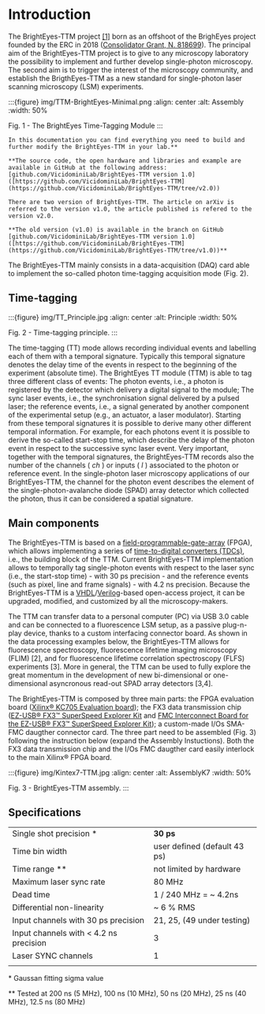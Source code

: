 # Introduction

The BrightEyes-TTM project [\[1\]](https://doi.org/10.1101/2021.10.11.463950) born as an offshoot of the BrighEyes project founded by the ERC in 2018 ([Consolidator Grant, N. 818699](https://vicidominilab.github.io/brighteyes/)). The principal aim of the BrightEyes-TTM project is to give to any microscopy laboratory the possibility to implement and further develop single-photon microscopy. The second aim is to trigger the interest of the microscopy community, and establish the BrigthEyes-TTM as a new standard for single-photon laser scanning microscopy (LSM) experiments.

:::{figure} img/TTM-BrightEyes-Minimal.png
:align: center
:alt: Assembly
:width: 50%

Fig. 1 - The BrightEyes Time-Tagging Module
:::

```{note}
In this documentation you can find everything you need to build and further modify the BrightEyes-TTM in your lab.**

**The source code, the open hardware and libraries and example are available in GitHub at the following address:
[github.com/VicidominiLab/BrightEyes-TTM version 1.0]([https://github.com/VicidominiLab/BrightEyes-TTM](https://github.com/VicidominiLab/BrightEyes-TTM/tree/v2.0))
```

```{note}
There are two version of BrightEyes-TTM. The article on arXiv is referred to the version v1.0, the article published is refered to the version v2.0.

**The old version (v1.0) is available in the branch on GitHub
[github.com/VicidominiLab/BrightEyes-TTM version 1.0]([https://github.com/VicidominiLab/BrightEyes-TTM](https://github.com/VicidominiLab/BrightEyes-TTM/tree/v1.0))**
```

The BrightEyes-TTM mainly consists in a data-acquisition (DAQ) card able to implement the so-called photon time-tagging acquisition mode (Fig. 2).

## Time-tagging

:::{figure} img/TT_Principle.jpg
:align: center
:alt: Principle
:width: 50%

Fig. 2 - Time-tagging principle.
:::

The time-tagging (TT) mode allows recording individual events and labelling each of them with a temporal signature. Typically this temporal signature denotes the delay time of the events in respect to the beginning of the experiment (absolute time). The BrightEyes TT module (TTM) is able to tag three different class of events: The photon events, i.e., a photon is registered by the detector which delivery a digital signal to the module; The sync laser events, i.e., the synchronisation signal delivered by a pulsed laser; the reference events, i.e., a signal generated by another component of the experimental setup (e.g., an actuator, a laser modulator). Starting from these temporal signatures it is possible to derive many other different temporal information. For example, for each photons event it is possible to derive the so-called start-stop time, which describe the delay of the photon event in respect to the successive sync laser event. Very important, together with the temporal signatures, the BrightEyes-TTM records also the number of the channels ( *ch* ) or inputs ( *l* ) associated to the photon or reference event. In the single-photon laser microscopy applications of our BrightEyes-TTM, the channel for the photon event describes the element of the single-photon-avalanche diode (SPAD) array detector which collected the photon, thus it can be considered a spatial signature.

## Main components

The BrightEyes-TTM is based on a [field-programmable-gate-array](https://en.wikipedia.org/wiki/Field-programmable_gate_array) (FPGA), which allows implementing a series of [time-to-digital converters (TDCs)](https://en.wikipedia.org/wiki/Time-to-digital_converter), i.e., the building block of the TTM. Current BrightEyes-TTM implementation allows to temporally tag single-photon events with respect to the laser sync (i.e., the start-stop time) - with 30 ps precision - and the reference events (such as pixel, line and frame signals) - with 4.2 ns precision. Because the BrightEyes-TTM is a [VHDL](https://en.wikipedia.org/wiki/VHDL)/[Verilog](https://en.wikipedia.org/wiki/Verilog)-based open-access project, it can be upgraded, modified, and customized by all the microscopy-makers.

The TTM can transfer data to a personal computer (PC) via USB 3.0 cable and can be connected to a fluorescence LSM setup, as a passive plug-n-play device, thanks to a custom interfacing connector board. As shown in the data processing examples below, the BrightEyes-TTM allows for fluorescence spectroscopy, fluorescence lifetime imaging microscopy (FLIM) \[2\], and for fluorescence lifetime correlation spectroscopy (FLFS) experiments \[3\]. More in general, the TTM can be used to fully explore the great momentum in the development of new bi-dimensional or one-dimensional asyncronous read-out SPAD array detectors \[3,4\].


The BrightEyes-TTM is composed by three main parts: the FPGA evaluation board ([Xilinx® KC705 Evaluation board](https://www.xilinx.com/products/boards-and-kits/ek-k7-kc705-g.html)); the FX3 data transmission chip ([EZ-USB® FX3™ SuperSpeed Explorer Kit](https://www.cypress.com/documentation/development-kitsboards/cyusb3kit-003-ez-usb-fx3-superspeed-explorer-kit) and [FMC Interconnect Board for the EZ-USB® FX3™ SuperSpeed Explorer Kit](https://www.cypress.com/documentation/development-kitsboards/cyusb3acc-005-fmc-interconnect-board-ez-usb-fx3-superspeed)); a custom-made I/Os SMA-FMC daugther connector card. The three part need to be assembled (Fig. 3) following the instruction below (expand the Assembly Instuctions). Both the FX3 data transmission chip and the I/Os FMC daugther card easily interlock to the main Xilinx® FPGA board.

:::{figure} img/Kintex7-TTM.jpg
:align: center
:alt: AssemblyK7
:width: 50%

Fig. 3 - BrightEyes-TTM assembly.
:::

## Specifications
|                                        |                              |
|----------------------------------------|------------------------------|
| Single shot precision *                | **30 ps**                    |
| Time bin width                         | user defined (default 43 ps) |
| Time range **                          | not limited by hardware      |
| Maximum laser sync rate                | 80 MHz                       |
| Dead time                              | 1 / 240 MHz = ~ 4.2ns        |
| Differential non-linearity             | ~ 6 % RMS                    |
| Input channels with 30 ps precision    | 21, 25, (49 under testing)   |
| Input channels with < 4.2 ns precision | 3                            |
| Laser SYNC channels                    | 1                            |
|                                        |                              |

\* Gaussan fitting sigma value

\*\* Tested at 200 ns (5 MHz), 100 ns (10 MHz), 50 ns (20 MHz), 25 ns (40 MHz), 12.5 ns (80 MHz)
